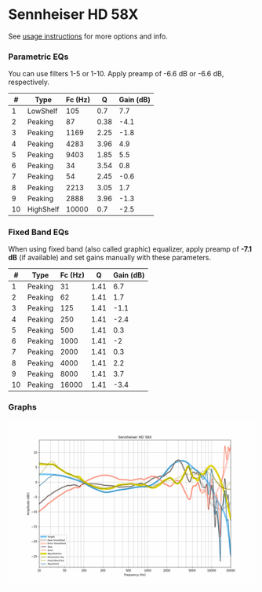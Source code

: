 # Sennheiser HD 58X
See [usage instructions](https://github.com/jaakkopasanen/AutoEq#usage) for more options and info.

### Parametric EQs
You can use filters 1-5 or 1-10. Apply preamp of -6.6 dB or -6.6 dB, respectively.

|   # | Type      |   Fc (Hz) |    Q |   Gain (dB) |
|-----|-----------|-----------|------|-------------|
|   1 | LowShelf  |       105 | 0.7  |         7.7 |
|   2 | Peaking   |        87 | 0.38 |        -4.1 |
|   3 | Peaking   |      1169 | 2.25 |        -1.8 |
|   4 | Peaking   |      4283 | 3.96 |         4.9 |
|   5 | Peaking   |      9403 | 1.85 |         5.5 |
|   6 | Peaking   |        34 | 3.54 |         0.8 |
|   7 | Peaking   |        54 | 2.45 |        -0.6 |
|   8 | Peaking   |      2213 | 3.05 |         1.7 |
|   9 | Peaking   |      2888 | 3.96 |        -1.3 |
|  10 | HighShelf |     10000 | 0.7  |        -2.5 |

### Fixed Band EQs
When using fixed band (also called graphic) equalizer, apply preamp of **-7.1 dB** (if available) and set gains manually with these parameters.

|   # | Type    |   Fc (Hz) |    Q |   Gain (dB) |
|-----|---------|-----------|------|-------------|
|   1 | Peaking |        31 | 1.41 |         6.7 |
|   2 | Peaking |        62 | 1.41 |         1.7 |
|   3 | Peaking |       125 | 1.41 |        -1.1 |
|   4 | Peaking |       250 | 1.41 |        -2.4 |
|   5 | Peaking |       500 | 1.41 |         0.3 |
|   6 | Peaking |      1000 | 1.41 |        -2   |
|   7 | Peaking |      2000 | 1.41 |         0.3 |
|   8 | Peaking |      4000 | 1.41 |         2.2 |
|   9 | Peaking |      8000 | 1.41 |         3.7 |
|  10 | Peaking |     16000 | 1.41 |        -3.4 |

### Graphs
![](./Sennheiser%20HD%2058X.png)
